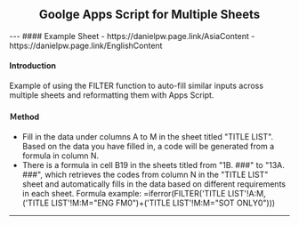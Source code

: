 <h2 align="center">Goolge Apps Script for Multiple Sheets</h1>
</div>
---
#### Example Sheet
- https://danielpw.page.link/AsiaContent
- https://danielpw.page.link/EnglishContent

#### Introduction
Example of using the FILTER function to auto-fill similar inputs across multiple sheets and reformatting them with Apps Script.

#### Ｍethod
- Fill in the data under columns A to M in the sheet titled "TITLE LIST". Based on the data you have filled in, a code will be generated from a formula in column N.
- There is a formula in cell B19 in the sheets titled from "1B. ###" to "13A. ###", which retrieves the codes from column N in the "TITLE LIST" sheet and automatically fills in the data based on different requirements in each sheet.
Formula example: =iferror(FILTER('TITLE LIST'!A:M,('TITLE LIST'!M:M="ENG FM0")+('TITLE LIST'!M:M="SOT ONLY0")))
---
